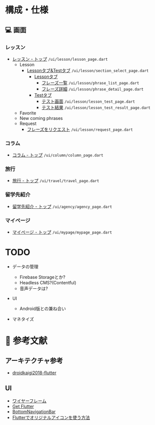 # 構成・仕様
## 💻 画面
### レッスン
- [レッスン - トップ](https://projects.invisionapp.com/share/SZV8FUJV5TQ#/screens/397469131) `/ui/lesson/lesson_page.dart`
    - Lesson
        - [Lessonタブ&Testタブ](https://projects.invisionapp.com/share/SZV8FUJV5TQ#/screens/397469132) `/ui/lesson/section_select_page.dart`
            - [Lessonタブ](https://projects.invisionapp.com/share/SZV8FUJV5TQ#/screens/397469133)
                - [フレーズ一覧](https://projects.invisionapp.com/share/SZV8FUJV5TQ#/screens/397469136) `/ui/lesson/phrase_list_page.dart`
                - [フレーズ詳細](https://projects.invisionapp.com/share/SZV8FUJV5TQ#/screens/397469134) `/ui/lesson/phrase_detail_page.dart`
            - [Testタブ](https://projects.invisionapp.com/share/SZV8FUJV5TQ#/screens/397469138)
                - [テスト画面](https://projects.invisionapp.com/share/SZV8FUJV5TQ#/screens/397469139) `/ui/lesson/lesson_test_page.dart`
                - [テスト結果](https://projects.invisionapp.com/share/SZV8FUJV5TQ#/screens/397469140) `/ui/lesson/lesson_test_result_page.dart`
    - Favorite
    - New coming phrases
    - Request
        - [フレーズをリクエスト](https://projects.invisionapp.com/share/SZV8FUJV5TQ#/screens/397469128) `/ui/lesson/request_page.dart`

### コラム
- [コラム - トップ]() `/ui/column/column_page.dart`

### 旅行
- [旅行 - トップ]() `/ui/travel/travel_page.dart`

### 留学先紹介
- [留学先紹介 - トップ]() `/ui/agency/agency_page.dart`

### マイページ
- [マイページ - トップ]() `/ui/mypage/mypage_page.dart`

# TODO
- データの管理
    - Firebase Storageとか?
    - Headless CMS?(Contentful)
    - 音声データは?
    
- UI
    - Android版との兼ね合い
    
- マネタイズ


# 📖 参考文献
## アーキテクチャ参考
- [droidkaigi2018-flutter](https://github.com/konifar/droidkaigi2018-flutter)

## UI
- [ワイヤーフレーム](https://projects.invisionapp.com/share/SZV8FUJV5TQ#/screens)
- [Get Flutter](https://docs.getflutter.dev/)
- [BottomNavigationBar](https://api.flutter.dev/flutter/material/BottomNavigationBar-class.html)
- [Flutterでオリジナルアイコンを使う方法](https://qiita.com/pepix/items/751e077ccace4bd43d2f)
